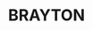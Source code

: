 ---
lastmod: '2025-04-06T06:05:20+00:00'
latitude: -34.711848
layout: suburb
longitude: 150.13033
postcode: '2579'
state: NSW
title: BRAYTON
url: /nsw/brayton/
---